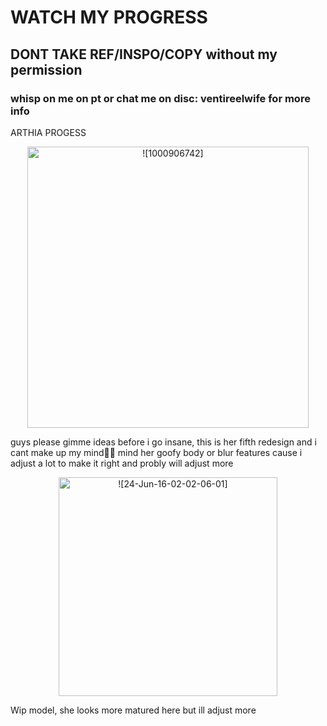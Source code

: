# WATCH MY PROGRESS
## DONT TAKE REF/INSPO/COPY without my permission
### whisp on me on pt or chat me on disc: ventireelwife for more info
ARTHIA PROGESS 
<p align="center"> 
              <img width="450" src="https://github.com/ArthiaCarnation/ArthiaCarnation/assets/170179384/f82c7e53-6468-4ff9-a935-856169e1f8e2" alt =![1000906742]>
</p>
guys please gimme ideas before i go insane, this is her fifth redesign and i cant make up my mind🙏🙏
mind her goofy body or blur features cause i adjust a lot to make it right and probly will adjust more 
<p align="center"> 
<img width="350" src="https://github.com/ArthiaCarnation/ArthiaCarnation/assets/170179384/6a7e4998-a980-45a4-bb7b-fa447c8859f4" alt =![24-Jun-16-02-02-06-01]>
</p>
Wip model, she looks more matured here but ill adjust more 


